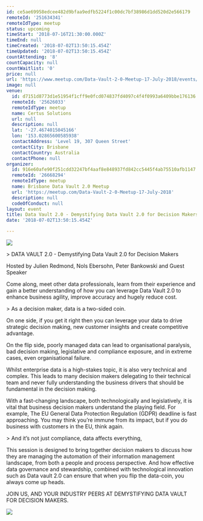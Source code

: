 ```yaml
---
id: ce5ae69958edcee482d9bfaa9edfb5224f1c00dc7bf38986d1dd520d2e566179
remoteId: '251634341'
remoteIdType: meetup
status: upcoming
timeStart: '2018-07-16T21:30:00.000Z'
timeEnd: null
timeCreated: '2018-07-02T13:50:15.454Z'
timeUpdated: '2018-07-02T13:50:15.454Z'
countAttending: '8'
countCapacity: null
countWaitlist: '0'
price: null
url: 'https://www.meetup.com/Data-Vault-2-0-Meetup-17-July-2018/events/251634341/'
image: null
venue:
  id: d7151d8773d1e51954f1cff9e0fcd074837fd4097c4f4f0993a6409bbe176136
  remoteId: '25626033'
  remoteIdType: meetup
  name: Certus Solutions
  url: null
  description: null
  lat: '-27.4674015045166'
  lon: '153.02865600585938'
  contactAddress: 'Level 19, 307 Queen Street'
  contactCity: Brisbane
  contactCountry: Australia
  contactPhone: null
organizer:
  id: 916e60afe90f251cdd32247bf4aaf8e848937fd842cc5445f4ab75510afb1147
  remoteId: '26668294'
  remoteIdType: meetup
  name: Brisbane Data Vault 2.0 Meetup
  url: 'https://meetup.com/Data-Vault-2-0-Meetup-17-July-2018'
  description: null
  codeOfConduct: null
layout: event
title: Data Vault 2.0 - Demystifying Data Vault 2.0 for Decision Makers - Brisbane
date: '2018-07-02T13:50:15.454Z'

---
```

<p><img src="https://secure.meetupstatic.com/photos/event/2/8/4/6/600_466150310.jpeg" /></p> <p>&gt; DATA VAULT 2.0 - Demystifying Data Vault 2.0 for Decision Makers</p> <p>Hosted by Julien Redmond, Nols Ebersohn, Peter Bankowski and Guest Speaker</p> <p>Come along, meet other data professionals, learn from their experience and gain a better understanding of how you can leverage Data Vault 2.0 to enhance business agility, improve accuracy and hugely reduce cost.</p> <p>&gt; As a decision maker, data is a two-sided coin.</p> <p>On one side, if you get it right then you can leverage your data to drive strategic decision making, new customer insights and create competitive advantage.</p> <p>On the flip side, poorly managed data can lead to organisational paralysis, bad decision making, legislative and compliance exposure, and in extreme cases, even organisational failure.</p> <p>Whilst enterprise data is a high-stakes topic, it is also very technical and complex. This leads to many decision makers delegating to their technical team and never fully understanding the business drivers that should be fundamental in the decision making.</p> <p>With a fast-changing landscape, both technologically and legislatively, it is vital that business decision makers understand the playing field. For example, The EU General Data Protection Regulation (GDPR) deadline is fast approaching. You may think you’re immune from its impact, but if you do business with customers in the EU, think again.</p> <p>&gt; And it’s not just compliance, data affects everything,</p> <p>This session is designed to bring together decision makers to discuss how they are managing the automation of their information management landscape, from both a people and process perspective. And how effective data governance and stewardship, combined with technological innovation such as Data vault 2.0 can ensure that when you flip the data-coin, you always come up heads.</p> <p>JOIN US, AND YOUR INDUSTRY PEERS AT DEMYSTIFYING DATA VAULT FOR DECISION MAKERS.</p> <p><img src="https://secure.meetupstatic.com/photos/event/8/e/f/9/600_466176601.jpeg" /></p>
